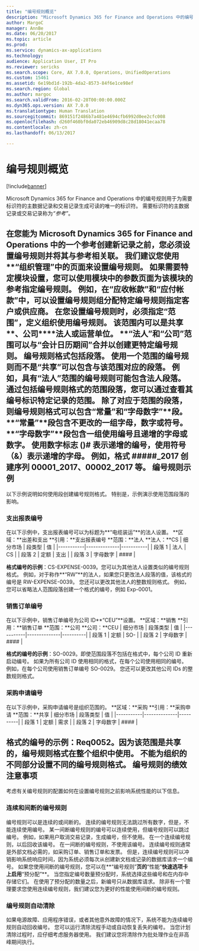 ```yaml
---
title: "编号规则概览"
description: "Microsoft Dynamics 365 for Finance and Operations 中的编号规则用于为需要标识符的主数据记录和交易记录生成可读的唯一的标识符。 需要标识符的主数据记录或交易记录称为<em>“参考”</em>。"
author: MargoC
manager: AnnBe
ms.date: 06/20/2017
ms.topic: article
ms.prod: 
ms.service: dynamics-ax-applications
ms.technology: 
audience: Application User, IT Pro
ms.reviewer: sericks
ms.search.scope: Core, AX 7.0.0, Operations, UnifiedOperations
ms.custom: 15461
ms.assetid: 6e19bd1d-192b-4da2-8573-84f6e1ce98ef
ms.search.region: Global
ms.author: margoc
ms.search.validFrom: 2016-02-28T00:00:00.000Z
ms.dyn365.ops.version: AX 7.0.0
ms.translationtype: Human Translation
ms.sourcegitcommit: 869151f2486b7a481e4694cfb6992d0ee2cfc008
ms.openlocfilehash: d260f460bf0da072eb46909d8c28d18041ecaa78
ms.contentlocale: zh-cn
ms.lasthandoff: 06/13/2017

---
```


# <a name="number-sequence-overview"></a>编号规则概览

[!include[banner](../includes/banner.md)]


Microsoft Dynamics 365 for Finance and Operations 中的编号规则用于为需要标识符的主数据记录和交易记录生成可读的唯一的标识符。 需要标识符的主数据记录或交易记录称为<em>“参考”</em>。

在您能为 Microsoft Dynamics 365 for Finance and Operations 中的一个参考创建新记录之前，您必须设置编号规则并将其与参考相关联。 我们建议您使用**“组织管理”**中的页面来设置编号规则。 如果需要特定模块设置，您可以使用模块中的参数页面为该模块的参考指定编号规则。 例如，在**“应收帐款”**和**“应付帐款”**中，可以设置编号规则组分配特定编号规则指定客户或供应商。 在您设置编号规则时，必须指定“范围”，定义组织使用编号规则。 该范围内可以是**共享**、**公司****法人**或**运营单位**。 **“法人”**和**“公司”**范围可以与**“会计日历期间”**合并以创建更特定编号规则。 编号规则格式包括段落。 使用一个范围的编号规则而不是**“共享”**可以包含与该范围对应的段落。 例如，具有**“法人”**范围的编号规则可能包含法人段落。 通过包括编号规则格式的范围段落，您可以通过查看其编号标识特定记录的范围。 除了对应于范围的段落，则编号规则格式可以包含**“常量”**和**“字母数字”**段。 **“常量”**段包含不更改的一组字母，数字或符号。 **“字母数字”**段包含一组使用编号且递增的字母或数字。 使用数字标志 ()\# 表示递增的编号，使用符号（&）表示递增的字母。 例如，格式 \#\#\#\#\#\_2017 创建序列 00001\_2017、00002\_2017 等。
编号规则示例
------------------------

以下示例说明如何使用段创建编号规则格式。 特别是，示例演示使用范围段落的影响。
### <a name="expense-report-numbers"></a>支出报表编号

在以下示例中，支出报表编号可以为标题为**“电缆装运”**的法人设置。 **区域：**出差和支出 **引用：**支出报表编号 **范围：**法人 **法人：**CS
| 细分市场  | 段类型 | 值     |
|-----------|--------------|-----------|
| 段落 1 | 法人 | CS        |
| 段落 2 | 定额     | 支出 |
| 段落 3 | 字母数字 | \#\#\#\#  |

**格式编号的示例**：CS-EXPENSE-0039。您可以为其他法人设置类似的编号规则格式。 例如，对于称作**“RW”**的法人，如果您只更改法人段落的值，该格式的编号是 RW-EXPENSE-0039。 您还可以更改其他法人的整数规则格式。 例如，您可以省略法人范围段落创建一个格式的编号，例如 Exp-0001。

### <a name="sales-order-numbers"></a>销售订单编号

在以下示例中，销售订单编号为公司 ID**“CEU”**设置。 **区域：**销售 **引用：**销售订单 **范围：**公司 **公司：**CEU
| 细分市场  | 段落类型 | 值    |
|-----------|--------------|----------|
| 段落 1 | 定额     | SO-      |
| 段落 2 | 字母数字 | \#\#\#\# |

**格式的编号的示例**：SO-0029。即使范围段落不包括在格式中，每个公司 ID 重新启动编号。 如果为所有公司 ID 使用相同的格式，在每个公司使用相同的编号。 例如，在每个公司使用销售订单编号 SO-0029。 您还可以更改其他公司 IDs 的整数规则格式。

### <a name="purchase-requisition-numbers"></a>采购申请编号

在以下示例中，采购申请编号是组织范围的。 **区域：**采购 **引用：**采购申请 **范围：**共享
| 细分市场  | 段落类型 | 值    |
|-----------|--------------|----------|
| 段落 1 | 定额     | 需求      |
| 段落 2 | 字母数字 | \#\#\#\# |

**格式的编号的示例**：Req0052。因为该范围是**共享**的，编号规则格式在整个组织中使用。 不能为组织的不同部分设置不同的编号规则格式。 编号规则的绩效注意事项
-----------------------------------------------

考虑有关编号规则的配置如何在设置编号规则之前影响系统性能的以下信息。
### <a name="continuous-and-non-continuous-number-sequences"></a>连续和间断的编号规则

编号规则可以是连续的或间断的。 连续的编号规则无法跳过所有数字，但是，不能连续使用编号。 某一间断编号规则的编号可以连续使用，但编号规则可以跳过编号。 例如，如果用户取消交易记录，生成编号，但不使用。 在一个连续编号规则，以后回收该编号。 在一间断的编号规则，不使用该编号。 连续编号规则通常是外部文档必需的，如采购订单、销售订单和发票。 但是，连续编号规则可以冲销影响系统响应时间，因为系统必须每次从创建新文档或记录的数据库请求一个编号。 如果您使用间断的编号规则，您可以在**“编号规则”**页的**“性能”**快速选项卡上启用**“预分配”**。 当您指定编号数量预分配时，系统选择这些编号和在内存中存储它们。 在使用了预分配的数量之后，新编号只从数据库请求。 除非有一个管理要求您使用连续编号规则，我们建议您为更好的性能使用间断的编号规则。

### <a name="automatic-cleanup-of-number-sequences"></a>编号规则自动清除

如果电源故障、应用程序错误，或者其他意外故障的情况下，系统不能为连续编号规则自动回收编号。 您可以运行清除流程手动或自动恢复丢失的编号。 当您计划清除过程时，应仔细考虑服务器使用。 我们建议您将清除作为批处理作业在非高峰期间执行。






